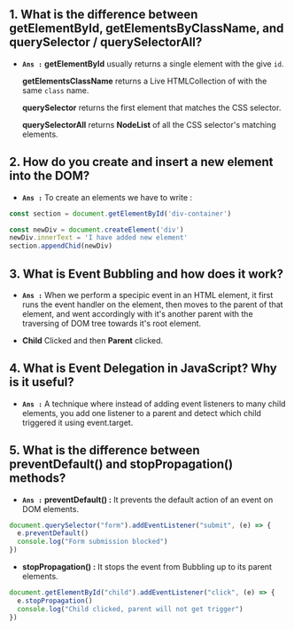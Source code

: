 ## 1. What is the difference between getElementById, getElementsByClassName, and querySelector / querySelectorAll?

- **`Ans :`** **getElementById** usually returns a single element with the give `id`.

     **getElementsClassName** returns a Live HTMLCollection of with the same `class` name.

     **querySelector** returns the first element that matches the CSS selector.

     **querySelectorAll** returns **NodeList** of all the CSS selector's matching elements.

## 2. How do you create and insert a new element into the DOM?

- **`Ans :`** To create an elements we have to write :
```js
const section = document.getElementById('div-container')

const newDiv = document.createElement('div')
newDiv.innerText = 'I have added new element'
section.appendChid(newDiv) 

```

## 3. What is Event Bubbling and how does it work?
- **`Ans :`** When we perform a specipic event in an HTML element, it first runs the event handler on the element, then moves to the parent of that element, and went accordingly with it's another parent with the traversing of DOM tree towards it's root element.

- **Child** Clicked and then **Parent** clicked.

## 4. What is Event Delegation in JavaScript? Why is it useful?

- **`Ans :`** A technique where instead of adding event listeners to many child elements, you add one listener to a parent and detect which child triggered it using event.target.

## 5. What is the difference between preventDefault() and stopPropagation() methods?

- **`Ans :`** 
**preventDefault() :** It prevents the default action of an event on DOM elements.

```js
document.querySelector("form").addEventListener("submit", (e) => {
  e.preventDefault()
  console.log("Form submission blocked")
}) 
```

- **stopPropagation() :** It stops the event from Bubbling up to its parent elements.

```js
document.getElementById("child").addEventListener("click", (e) => {
  e.stopPropagation()
  console.log("Child clicked, parent will not get trigger")
})
```
